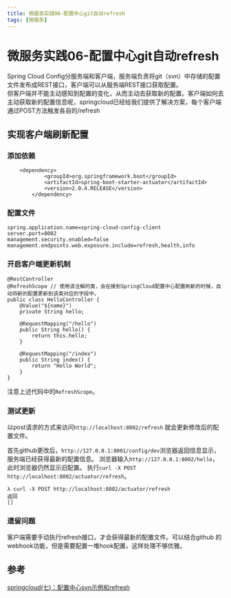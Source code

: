 ```yaml
---
title: 微服务实践06-配置中心git自动refresh
tags: [微服务]
---
```

# 微服务实践06-配置中心git自动refresh
Spring Cloud Config分服务端和客户端，服务端负责将git（svn）中存储的配置文件发布成REST接口，客户端可以从服务端REST接口获取配置。   
但客户端并不能主动感知到配置的变化，从而主动去获取新的配置。客户端如何去主动获取新的配置信息呢，springcloud已经给我们提供了解决方案，每个客户端通过POST方法触发各自的/refresh
## 实现客户端刷新配置

### 添加依赖
```
	<dependency>
			<groupId>org.springframework.boot</groupId>
			<artifactId>spring-boot-starter-actuator</artifactId>
			<version>2.0.4.RELEASE</version>
		</dependency>
```
### 配置文件
```
spring.application.name=spring-cloud-config-client
server.port=8002
management.security.enabled=false
management.endpoints.web.exposure.include=refresh,health,info
```

### 开启客户端更新机制
```
@RestController
@RefreshScope // 使用该注解的类，会在接到SpringCloud配置中心配置刷新的时候，自动将新的配置更新到该类对应的字段中。
public class HelloController {
    @Value("${name}")
    private String hello;

    @RequestMapping("/hello")
    public String hello() {
        return this.hello;
    }

    @RequestMapping("/index")
    public String index() {
        return "Hello World";
    }
}

```
注意上述代码中的`RefreshScope`。

### 测试更新
以post请求的方式来访问`http://localhost:8002/refresh` 就会更新修改后的配置文件。


首先github更改后，`http://127.0.0.1:8001/config/dev`浏览器返回信息显示，服务端已经获得最新的配置信息。
浏览器输入`http://127.0.0.1:8002/hello`，此时浏览器仍然显示旧配置。  执行`curl -X POST http://localhost:8002/actuator/refresh`。
```
λ curl -X POST http://localhost:8002/actuator/refresh
返回
[]
```

### 遗留问题
客户端需要手动执行refresh接口，才会获得最新的配置文件。可以结合github 的webhook功能，但是需要配置一堆hook配置，这样处理不够优雅。  






## 参考
[springcloud(七)：配置中心svn示例和refresh](http://www.ityouknow.com/springcloud/2017/05/23/springcloud-config-svn-refresh.html)
